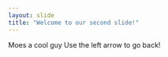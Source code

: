 ```yaml
---
layout: slide
title: "Welcome to our second slide!"
---
```

Moes a cool guy
Use the left arrow to go back!
